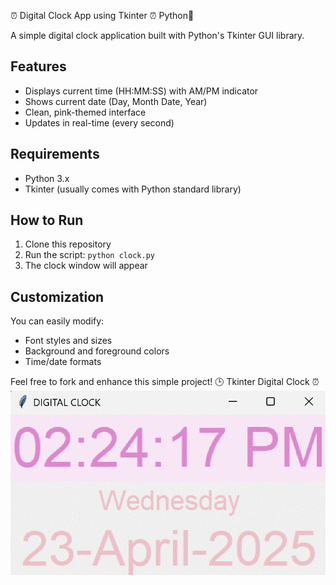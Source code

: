 ⏰ Digital Clock App using Tkinter ⏰ Python🐍

A simple digital clock application built with Python's Tkinter GUI library.

## Features
- Displays current time (HH:MM:SS) with AM/PM indicator
- Shows current date (Day, Month Date, Year)
- Clean, pink-themed interface
- Updates in real-time (every second)

## Requirements
- Python 3.x
- Tkinter (usually comes with Python standard library)

## How to Run
1. Clone this repository
2. Run the script: `python clock.py`
3. The clock window will appear

## Customization
You can easily modify:
- Font styles and sizes
- Background and foreground colors
- Time/date formats

Feel free to fork and enhance this simple project!
🕒 Tkinter Digital Clock ⏰
![Digital clock](digitalClockImage.gif) 
